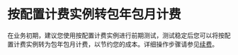 # 按配置计费实例转包年包月计费

在业务初期，建议您使用按配置计费实例进行前期测试，测试稳定后您可以将按配置计费实例转为包年包月计费，以节约您的成本。详细操作步骤请参见[续费](../../Pricing/Renew-Process.md)。



